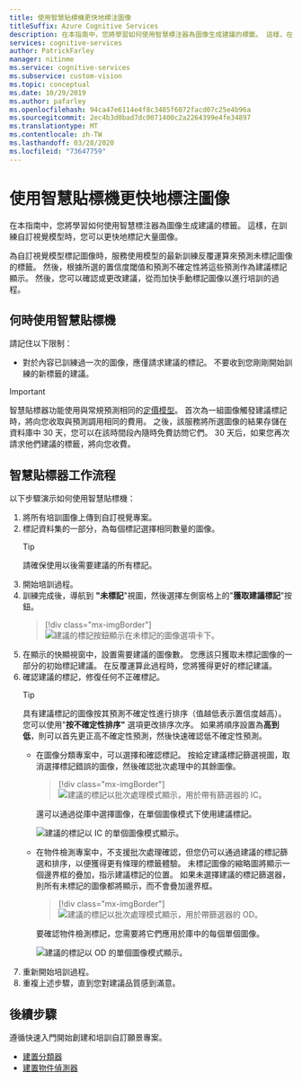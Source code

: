 ```yaml
---
title: 使用智慧貼標機更快地標注圖像
titleSuffix: Azure Cognitive Services
description: 在本指南中，您將學習如何使用智慧標注器為圖像生成建議的標籤。 這樣，在訓練自訂視覺模型時，您可以更快地標記大量圖像。
services: cognitive-services
author: PatrickFarley
manager: nitinme
ms.service: cognitive-services
ms.subservice: custom-vision
ms.topic: conceptual
ms.date: 10/29/2019
ms.author: pafarley
ms.openlocfilehash: 94ca47e6114e4f8c3485f6072facd07c25e4b96a
ms.sourcegitcommit: 2ec4b3d0bad7dc0071400c2a2264399e4fe34897
ms.translationtype: MT
ms.contentlocale: zh-TW
ms.lasthandoff: 03/28/2020
ms.locfileid: "73647759"
---
```

# <a name="label-images-faster-with-smart-labeler"></a>使用智慧貼標機更快地標注圖像

在本指南中，您將學習如何使用智慧標注器為圖像生成建議的標籤。 這樣，在訓練自訂視覺模型時，您可以更快地標記大量圖像。

為自訂視覺模型標記圖像時，服務使用模型的最新訓練反覆運算來預測未標記圖像的標籤。 然後，根據所選的置信度閾值和預測不確定性將這些預測作為建議標記顯示。 然後，您可以確認或更改建議，從而加快手動標記圖像以進行培訓的過程。

## <a name="when-to-use-smart-labeler"></a>何時使用智慧貼標機

請記住以下限制：

* 對於內容已訓練過一次的圖像，應僅請求建議的標記。 不要收到您剛剛開始訓練的新標籤的建議。

> [!IMPORTANT]
> 智慧貼標器功能使用與常規預測相同的[定價模型](https://azure.microsoft.com/pricing/details/cognitive-services/custom-vision-service/)。 首次為一組圖像觸發建議標記時，將向您收取與預測調用相同的費用。 之後，該服務將所選圖像的結果存儲在資料庫中 30 天，您可以在該時間段內隨時免費訪問它們。 30 天后，如果您再次請求他們建議的標籤，將向您收費。

## <a name="smart-labeler-workflow"></a>智慧貼標器工作流程

以下步驟演示如何使用智慧貼標機：

1. 將所有培訓圖像上傳到自訂視覺專案。
1. 標記資料集的一部分，為每個標記選擇相同數量的圖像。
    > [!TIP]
    > 請確保使用以後需要建議的所有標記。
1. 開始培訓過程。
1. 訓練完成後，導航到 **"未標記**"視圖，然後選擇左側窗格上的"**獲取建議標記**"按鈕。
    > [!div class="mx-imgBorder"]
    > ![建議的標記按鈕顯示在未標記的圖像選項卡下。](./media/suggested-tags/suggested-tags-button.png)
1. 在顯示的快顯視窗中，設置需要建議的圖像數。 您應該只獲取未標記圖像的一部分的初始標記建議。 在反覆運算此過程時，您將獲得更好的標記建議。
1. 確認建議的標記，修復任何不正確標記。
    > [!TIP]
    > 具有建議標記的圖像按其預測不確定性進行排序（值越低表示置信度越高）。 您可以使用"**按不確定性排序"** 選項更改排序次序。 如果將順序設置為**高到低**，則可以首先更正高不確定性預測，然後快速確認低不確定性預測。
    * 在圖像分類專案中，可以選擇和確認標記。 按給定建議標記篩選視圖，取消選擇標記錯誤的圖像，然後確認批次處理中的其餘圖像。
        > [!div class="mx-imgBorder"]
        > ![建議的標記以批次處理模式顯示，用於帶有篩選器的 IC。](./media/suggested-tags/ic-batch-mode.png)

        還可以通過從庫中選擇圖像，在單個圖像模式下使用建議標記。

        ![建議的標記以 IC 的單個圖像模式顯示。](./media/suggested-tags/ic-individual-image-mode.png)
    * 在物件檢測專案中，不支援批次處理確認，但您仍可以通過建議的標記篩選和排序，以便獲得更有條理的標籤體驗。 未標記圖像的縮略圖將顯示一個邊界框的疊加，指示建議標記的位置。 如果未選擇建議的標記篩選器，則所有未標記的圖像都將顯示，而不會疊加邊界框。
        > [!div class="mx-imgBorder"]
        > ![建議的標記以批次處理模式顯示，用於帶篩選器的 OD。](./media/suggested-tags/od-batch-mode.png)

        要確認物件檢測標記，您需要將它們應用於庫中的每個單個圖像。

        ![建議的標記以 OD 的單個圖像模式顯示。](./media/suggested-tags/od-individual-image-mode.png)
1. 重新開始培訓過程。
1. 重複上述步驟，直到您對建議品質感到滿意。

## <a name="next-steps"></a>後續步驟

遵循快速入門開始創建和培訓自訂願景專案。

* [建置分類器](getting-started-build-a-classifier.md)
* [建置物件偵測器](get-started-build-detector.md)